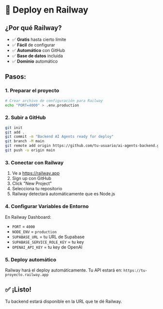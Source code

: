 # 🚂 Deploy en Railway

## ¿Por qué Railway?
- ✅ **Gratis** hasta cierto límite
- ✅ **Fácil** de configurar
- ✅ **Automático** con GitHub
- ✅ **Base de datos** incluida
- ✅ **Dominio** automático

## Pasos:

### 1. **Preparar el proyecto**
```bash
# Crear archivo de configuración para Railway
echo "PORT=4000" > .env.production
```

### 2. **Subir a GitHub**
```bash
git init
git add .
git commit -m "Backend AI Agents ready for deploy"
git branch -M main
git remote add origin https://github.com/tu-usuario/ai-agents-backend.git
git push -u origin main
```

### 3. **Conectar con Railway**
1. Ve a https://railway.app
2. Sign up con GitHub
3. Click "New Project"
4. Selecciona tu repositorio
5. Railway detectará automáticamente que es Node.js

### 4. **Configurar Variables de Entorno**
En Railway Dashboard:
- `PORT` = `4000`
- `NODE_ENV` = `production`
- `SUPABASE_URL` = tu URL de Supabase
- `SUPABASE_SERVICE_ROLE_KEY` = tu key
- `OPENAI_API_KEY` = tu key de OpenAI

### 5. **Deploy automático**
Railway hará el deploy automáticamente. Tu API estará en:
`https://tu-proyecto.railway.app`

## ✅ ¡Listo!
Tu backend estará disponible en la URL que te dé Railway.
